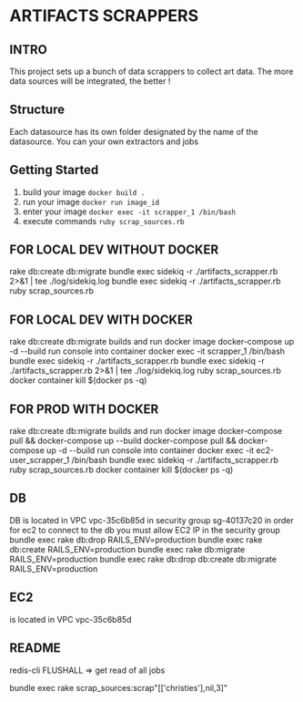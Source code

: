 # ARTIFACTS SCRAPPERS

## INTRO
This project sets up a bunch of data scrappers to collect art data. The more data sources will be integrated, the better !

## Structure
Each datasource has its own folder designated by the name of the datasource. You can your own extractors and jobs

## Getting Started
1. build your image
`docker build .`
2. run your image
`docker run image_id`
3. enter your image
`docker exec -it scrapper_1 /bin/bash`
4. execute commands
`ruby scrap_sources.rb`


## FOR LOCAL DEV WITHOUT DOCKER
rake db:create db:migrate
bundle exec sidekiq -r ./artifacts_scrapper.rb 2>&1 | tee ./log/sidekiq.log
bundle exec sidekiq -r ./artifacts_scrapper.rb
ruby scrap_sources.rb

## FOR LOCAL DEV WITH DOCKER
rake db:create db:migrate
builds and run docker image
docker-compose up  -d --build
run console into container
docker exec -it scrapper_1 /bin/bash
bundle exec sidekiq -r ./artifacts_scrapper.rb
bundle exec sidekiq -r ./artifacts_scrapper.rb 2>&1 | tee ./log/sidekiq.log
ruby scrap_sources.rb
docker container kill $(docker ps -q)

## FOR PROD WITH DOCKER
rake db:create db:migrate
builds and run docker image
docker-compose pull && docker-compose up --build
docker-compose pull && docker-compose up  -d --build
run console into container
docker exec -it ec2-user_scrapper_1 /bin/bash
bundle exec sidekiq -r ./artifacts_scrapper.rb
ruby scrap_sources.rb
docker container kill $(docker ps -q)

 ## DB
 DB is located in VPC vpc-35c6b85d
 in security group sg-40137c20
 in order for ec2 to connect to the db you must allow EC2 IP in the security group
 bundle exec rake db:drop RAILS_ENV=production
 bundle exec rake db:create RAILS_ENV=production
 bundle exec rake db:migrate RAILS_ENV=production
 bundle exec rake db:drop db:create db:migrate RAILS_ENV=production
 ## EC2
 is located in VPC vpc-35c6b85d


## README
redis-cli FLUSHALL
=> get read of all jobs

 bundle exec rake scrap_sources:scrap"[['christies'],nil,3]"
